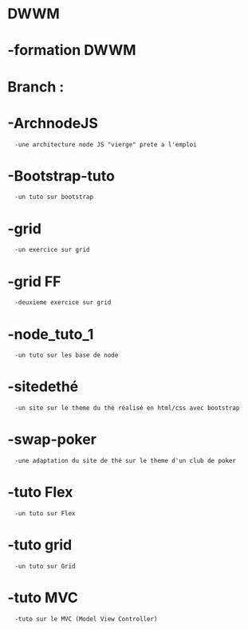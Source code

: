 # DWWM
# -formation DWWM

# Branch :

# -ArchnodeJS
      -une architecture node JS "vierge" prete a l'emploi 

# -Bootstrap-tuto
      -un tuto sur bootstrap 

# -grid
      -un exercice sur grid 
# -grid FF 
      -deuxieme exercice sur grid 

# -node_tuto_1
      -un tuto sur les base de node

# -sitedethé
      -un site sur le theme du thé réalisé en html/css avec bootstrap 

# -swap-poker 
      -une adaptation du site de thé sur le theme d'un club de poker

# -tuto Flex
      -un tuto sur Flex

# -tuto grid 
      -un tuto sur Grid
 
# -tuto MVC 
      -tuto sur le MVC (Model View Controller)
